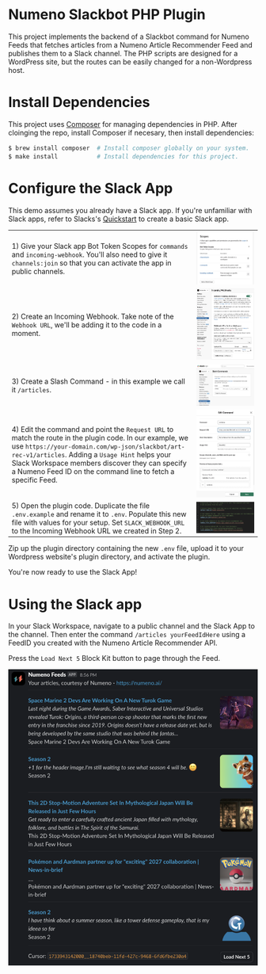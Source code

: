 # Numeno Slackbot PHP Plugin

This project implements the backend of a Slackbot command for Numeno Feeds that
fetches articles from a Numeno Article Recommender Feed and publishes them to a
Slack channel. The PHP scripts are designed for a WordPress site, but the
routes can be easily changed for a non-Wordpress host.

# Install Dependencies

This project uses [Composer](https://getcomposer.org/) for managing dependencies in PHP.  After cloinging the repo, install Composer if necesary, then install dependencies:

```sh
$ brew install composer  # Install composer globally on your system.
$ make install           # Install dependencies for this project.
```

# Configure the Slack App

This demo assumes you already have a Slack app. If you're unfamiliar with Slack apps, refer to Slacks's [Quickstart](https://api.slack.com/quickstart) to create a basic Slack app.

|  |  |
| ----------- | --------- |
|  1) Give your Slack app Bot Token Scopes for `commands` and `incoming-webhook`.  You'll also need to give it `channels:join` so that you can activate the app in public channels. | ![Image](./doc-images/Scopes.png) |
| 2) Create an Incoming Webhook.  Take note of the `Webhook URL`, we'll be adding it to the code in a moment. | ![Image](./doc-images/IncomingWebhook.png)  |
| 3) Create a Slash Command - in this example we call it `/articles`. | ![Image](./doc-images/SlashCommand.png) |
| 4) Edit the command and point the `Request URL` to match the route in the plugin code.  In our example, we use `https://your-domain.com/wp-json/slackbot/art-rec-v1/articles`.  Adding a `Usage Hint` helps your Slack Workspace members discover they can specify a Numeno Feed ID on the command line to fetch a specific Feed.| ![Image](./doc-images/EditCommand.png) |
| 5) Open the plugin code. Duplicate the file `.env.example` and rename it to `.env`. Populate this new file with values for your setup.  Set `SLACK_WEBHOOK_URL` to the Incoming Webhook URL we created in Step 2. | ![Image](./doc-images/Env.png) |

Zip up the plugin directory containing the new `.env` file, upload it to your Wordpress website's plugin directory, and activate the plugin.

You're now ready to use the Slack App!

# Using the Slack app

In your Slack Workspace, navigate to a public channel and the Slack App to the channel.  Then enter the command `/articles yourFeedIdHere` using a FeedID you created with the Numeno Article Recommender API.

Press the `Load Next 5` Block Kit button to page through the Feed.

![Image](./doc-images/Running.png)
